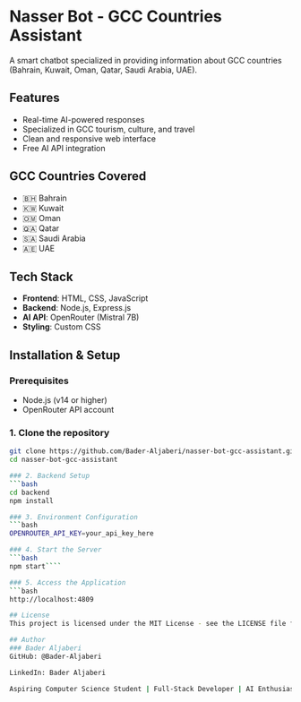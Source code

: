 # Nasser Bot - GCC Countries Assistant 

A smart chatbot specialized in providing information about GCC countries (Bahrain, Kuwait, Oman, Qatar, Saudi Arabia, UAE).

## Features 
- Real-time AI-powered responses
- Specialized in GCC tourism, culture, and travel
- Clean and responsive web interface
- Free AI API integration

## GCC Countries Covered 
- 🇧🇭 Bahrain
- 🇰🇼 Kuwait  
- 🇴🇲 Oman
- 🇶🇦 Qatar
- 🇸🇦 Saudi Arabia
- 🇦🇪 UAE

## Tech Stack 
- **Frontend**: HTML, CSS, JavaScript
- **Backend**: Node.js, Express.js
- **AI API**: OpenRouter (Mistral 7B)
- **Styling**: Custom CSS

## Installation & Setup 

### Prerequisites
- Node.js (v14 or higher)
- OpenRouter API account

### 1. Clone the repository
```bash
git clone https://github.com/Bader-Aljaberi/nasser-bot-gcc-assistant.git
cd nasser-bot-gcc-assistant

### 2. Backend Setup
```bash
cd backend
npm install

### 3. Environment Configuration
```bash
OPENROUTER_API_KEY=your_api_key_here

### 4. Start the Server
```bash
npm start````

### 5. Access the Application
```bash
http://localhost:4809

## License
This project is licensed under the MIT License - see the LICENSE file for complete details.

## Author
### Bader Aljaberi
GitHub: @Bader-Aljaberi

LinkedIn: Bader Aljaberi

Aspiring Computer Science Student | Full-Stack Developer | AI Enthusiast
